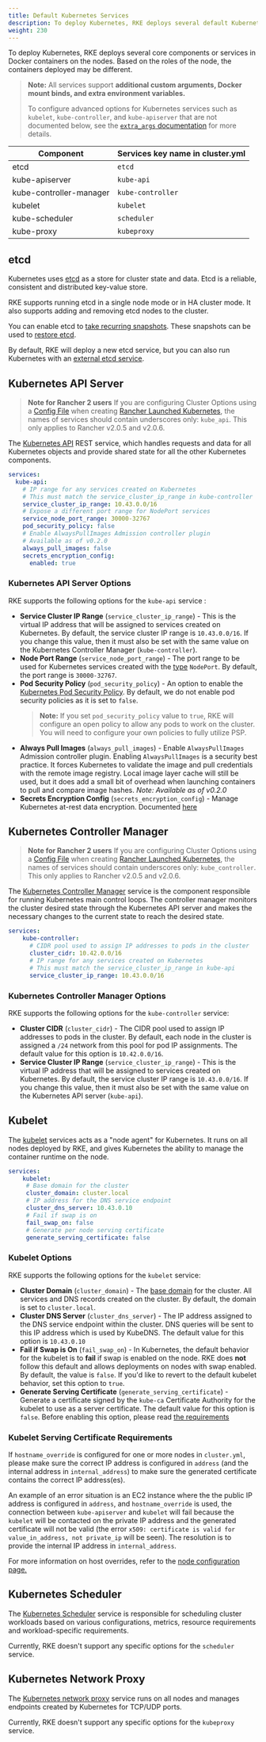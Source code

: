 ```yaml
---
title: Default Kubernetes Services
description: To deploy Kubernetes, RKE deploys several default Kubernetes services. Read about etcd, kube-api server, kubelet, kube-proxy and more
weight: 230
---
```


To deploy Kubernetes, RKE deploys several core components or services in Docker containers on the nodes. Based on the roles of the node, the containers deployed may be different.

>**Note:** All services support <b>additional custom arguments, Docker mount binds, and extra environment variables.</b>
>
>To configure advanced options for Kubernetes services such as `kubelet`, `kube-controller`, and `kube-apiserver` that are not documented below, see the [`extra_args` documentation](config-options/services/services-extras/) for more details.

| Component               | Services key name in cluster.yml |
|-------------------------|----------------------------------|
| etcd                    | `etcd`                           |
| kube-apiserver          | `kube-api`                       |
| kube-controller-manager | `kube-controller`                |
| kubelet                 | `kubelet`                        |
| kube-scheduler          | `scheduler`                      |
| kube-proxy              | `kubeproxy`                      |

## etcd

Kubernetes uses [etcd](https://etcd.io/) as a store for cluster state and data. Etcd is a reliable, consistent and distributed key-value store.

RKE supports running etcd in a single node mode or in HA cluster mode. It also supports adding and removing etcd nodes to the cluster.

You can enable etcd to [take recurring snapshots](etcd-snapshots/#recurring-snapshots). These snapshots can be used to [restore etcd](etcd-snapshots/#etcd-disaster-recovery).

By default, RKE will deploy a new etcd service, but you can also run Kubernetes with an [external etcd service](config-options/services/external-etcd/).

## Kubernetes API Server

> **Note for Rancher 2 users** If you are configuring Cluster Options using a [Config File](https://ranchermanager.docs.rancher.com/reference-guides/cluster-configuration/rancher-server-configuration/rke1-cluster-configuration#rke-cluster-config-file-reference) when creating [Rancher Launched Kubernetes](https://ranchermanager.docs.rancher.com/pages-for-subheaders/launch-kubernetes-with-rancher), the names of services should contain underscores only: `kube_api`. This only applies to Rancher v2.0.5 and v2.0.6.

The [Kubernetes API](https://kubernetes.io/docs/reference/command-line-tools-reference/kube-apiserver/) REST service, which handles requests and data for all Kubernetes objects and provide shared state for all the other Kubernetes components.

```yaml
services:
  kube-api:
    # IP range for any services created on Kubernetes
    # This must match the service_cluster_ip_range in kube-controller
    service_cluster_ip_range: 10.43.0.0/16
    # Expose a different port range for NodePort services
    service_node_port_range: 30000-32767
    pod_security_policy: false
    # Enable AlwaysPullImages Admission controller plugin
    # Available as of v0.2.0
    always_pull_images: false
    secrets_encryption_config:
      enabled: true
```

### Kubernetes API Server Options

RKE supports the following options for the `kube-api` service :

- **Service Cluster IP Range** (`service_cluster_ip_range`) - This is the virtual IP address that will be assigned to services created on Kubernetes. By default, the service cluster IP range is `10.43.0.0/16`. If you change this value, then it must also be set with the same value on the Kubernetes Controller Manager (`kube-controller`).
- **Node Port Range** (`service_node_port_range`) - The port range to be used for Kubernetes services created with the [type](https://kubernetes.io/docs/concepts/services-networking/service/#publishing-services-service-types) `NodePort`. By default, the port range is `30000-32767`.
- **Pod Security Policy** (`pod_security_policy`) - An option to enable the [Kubernetes Pod Security Policy](https://kubernetes.io/docs/concepts/policy/pod-security-policy/). By default, we do not enable pod security policies as it is set to `false`.
    > **Note:** If you set `pod_security_policy` value to `true`, RKE will configure an  open policy to allow any pods to work on the cluster. You will need to configure your own policies to fully utilize PSP.
- **Always Pull Images** (`always_pull_images`) - Enable `AlwaysPullImages` Admission controller plugin.  Enabling `AlwaysPullImages` is a security best practice. It forces Kubernetes to validate the image and pull credentials with the remote image registry. Local image layer cache will still be used, but it does add a small bit of overhead when launching containers to pull and compare image hashes. _Note: Available as of v0.2.0_
- **Secrets Encryption Config** (`secrets_encryption_config`) - Manage Kubernetes at-rest data encryption. Documented [here](../secrets-encryption/secrets-encryption.md)
## Kubernetes Controller Manager

> **Note for Rancher 2 users** If you are configuring Cluster Options using a [Config File](https://ranchermanager.docs.rancher.com/reference-guides/cluster-configuration/rancher-server-configuration/rke1-cluster-configuration#rke-cluster-config-file-reference) when creating [Rancher Launched Kubernetes](https://ranchermanager.docs.rancher.com/pages-for-subheaders/launch-kubernetes-with-rancher), the names of services should contain underscores only: `kube_controller`. This only applies to Rancher v2.0.5 and v2.0.6.

The [Kubernetes Controller Manager](https://kubernetes.io/docs/reference/command-line-tools-reference/kube-controller-manager/) service is the component responsible for running Kubernetes main control loops. The controller manager monitors the cluster desired state through the Kubernetes API server and makes the necessary changes to the current state to reach the desired state.

```yaml
services:
    kube-controller:
      # CIDR pool used to assign IP addresses to pods in the cluster
      cluster_cidr: 10.42.0.0/16
      # IP range for any services created on Kubernetes
      # This must match the service_cluster_ip_range in kube-api
      service_cluster_ip_range: 10.43.0.0/16
```

### Kubernetes Controller Manager Options

RKE supports the following options for the `kube-controller` service:

- **Cluster CIDR** (`cluster_cidr`) - The CIDR pool used to assign IP addresses to pods in the cluster. By default, each node in the cluster is assigned a `/24` network from this pool for pod IP assignments. The default value for this option is `10.42.0.0/16`.
- **Service Cluster IP Range** (`service_cluster_ip_range`) - This is the virtual IP address that will be assigned to services created on Kubernetes. By default, the service cluster IP range is `10.43.0.0/16`. If you change this value, then it must also be set with the same value on the Kubernetes API server (`kube-api`).

## Kubelet

The [kubelet](https://kubernetes.io/docs/reference/command-line-tools-reference/kubelet/) services acts as a "node agent" for Kubernetes. It runs on all nodes deployed by RKE, and gives Kubernetes the ability to manage the container runtime on the node.

```yaml
services:
    kubelet:
     # Base domain for the cluster
     cluster_domain: cluster.local
     # IP address for the DNS service endpoint
     cluster_dns_server: 10.43.0.10
     # Fail if swap is on
     fail_swap_on: false
     # Generate per node serving certificate
     generate_serving_certificate: false
```

### Kubelet Options

RKE supports the following options for the `kubelet` service:

- **Cluster Domain** (`cluster_domain`) - The [base domain](https://kubernetes.io/docs/concepts/services-networking/dns-pod-service/) for the cluster. All services and DNS records created on the cluster. By default, the domain is set to `cluster.local`.
- **Cluster DNS Server** (`cluster_dns_server`) - The IP address assigned to the DNS service endpoint within the cluster. DNS queries will be sent to this IP address which is used by KubeDNS. The default value for this option is `10.43.0.10`
- **Fail if Swap is On** (`fail_swap_on`) - In Kubernetes, the default behavior for the kubelet is to **fail** if swap is enabled on the node. RKE does **not** follow this default and allows deployments on nodes with swap enabled. By default, the value is `false`. If you'd like to revert to the default kubelet behavior, set this option to `true`.
- **Generate Serving Certificate** (`generate_serving_certificate`) - Generate a certificate signed by the `kube-ca` Certificate Authority for the kubelet to use as a server certificate. The default value for this option is `false`. Before enabling this option, please read [the requirements](#kubelet-serving-certificate-requirements)

### Kubelet Serving Certificate Requirements

If `hostname_override` is configured for one or more nodes in `cluster.yml`, please make sure the correct IP address is configured in `address` (and the internal address in `internal_address`) to make sure the generated certificate contains the correct IP address(es).

An example of an error situation is an EC2 instance where the the public IP address is configured in `address`, and `hostname_override` is used, the connection between `kube-apiserver` and `kubelet` will fail because the `kubelet` will be contacted on the private IP address and the generated certificate will not be valid (the error `x509: certificate is valid for value_in_address, not private_ip` will be seen). The resolution is to provide the internal IP address in `internal_address`.

For more information on host overrides, refer to the [node configuration page.](config-options/nodes/#overriding-the-hostname)

## Kubernetes Scheduler

The [Kubernetes Scheduler](https://kubernetes.io/docs/reference/command-line-tools-reference/kube-scheduler/) service is responsible for scheduling cluster workloads based on various configurations, metrics, resource requirements and workload-specific requirements.

Currently, RKE doesn't support any specific options for the `scheduler` service.

## Kubernetes Network Proxy
The [Kubernetes network proxy](https://kubernetes.io/docs/reference/command-line-tools-reference/kube-proxy/) service runs on all nodes and manages endpoints created by Kubernetes for TCP/UDP ports.

Currently, RKE doesn't support any specific options for the `kubeproxy` service.
